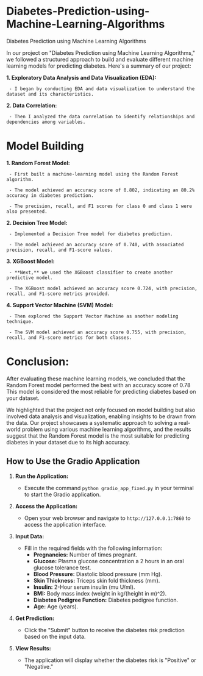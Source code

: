 # Diabetes-Prediction-using-Machine-Learning-Algorithms

Diabetes Prediction using Machine Learning Algorithms

In our project on "Diabetes Prediction using Machine Learning Algorithms," we followed a structured approach to build and evaluate different machine learning models for predicting diabetes. Here's a summary of our project:

**1. Exploratory Data Analysis and Data Visualization (EDA):**

     - I began by conducting EDA and data visualization to understand the dataset and its characteristics.

**2. Data Correlation:**

     - Then I analyzed the data correlation to identify relationships and dependencies among variables.

# Model Building     

**1. Random Forest Model:**

     - First built a machine-learning model using the Random Forest algorithm.
     
     - The model achieved an accuracy score of 0.802, indicating an 80.2% accuracy in diabetes prediction.
     
     - The precision, recall, and F1 scores for class 0 and class 1 were also presented.

**2. Decision Tree Model:**

     - Implemented a Decision Tree model for diabetes prediction.
     
     - The model achieved an accuracy score of 0.740, with associated precision, recall, and F1-score values.

**3. XGBoost Model:**

     - **Next,** we used the XGBoost classifier to create another predictive model.
     
     - The XGBoost model achieved an accuracy score 0.724, with precision, recall, and F1-score metrics provided.

**4. Support Vector Machine (SVM) Model:**

     - Then explored the Support Vector Machine as another modeling technique.
     
     - The SVM model achieved an accuracy score 0.755, with precision, recall, and F1-score metrics for both classes.

# Conclusion:

After evaluating these machine learning models, we concluded that the Random Forest model performed the best with an accuracy score of 0.78
This model is considered the most reliable for predicting diabetes based on your dataset.

We highlighted that the project not only focused on model building but also involved data analysis and visualization, enabling insights to be drawn from the data.
Our project showcases a systematic approach to solving a real-world problem using various machine learning algorithms, and the results suggest that the Random Forest model is the most suitable for predicting diabetes in your dataset due to its high accuracy.

## How to Use the Gradio Application

1. **Run the Application:**
   - Execute the command `python gradio_app_fixed.py` in your terminal to start the Gradio application.

2. **Access the Application:**
   - Open your web browser and navigate to `http://127.0.0.1:7860` to access the application interface.

3. **Input Data:**
   - Fill in the required fields with the following information:
     - **Pregnancies:** Number of times pregnant.
     - **Glucose:** Plasma glucose concentration a 2 hours in an oral glucose tolerance test.
     - **Blood Pressure:** Diastolic blood pressure (mm Hg).
     - **Skin Thickness:** Triceps skin fold thickness (mm).
     - **Insulin:** 2-Hour serum insulin (mu U/ml).
     - **BMI:** Body mass index (weight in kg/(height in m)^2).
     - **Diabetes Pedigree Function:** Diabetes pedigree function.
     - **Age:** Age (years).

4. **Get Prediction:**
   - Click the "Submit" button to receive the diabetes risk prediction based on the input data.

5. **View Results:**
   - The application will display whether the diabetes risk is "Positive" or "Negative."
